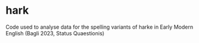 # hark
Code used to analyse data for the spelling variants of harke in Early Modern English (Bagli 2023, Status Quaestionis)
